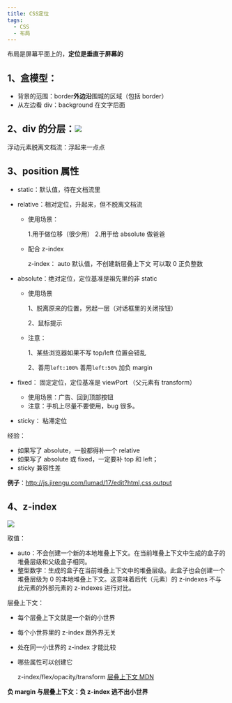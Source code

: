 ```yaml
---
title: CSS定位
tags:
  - CSS
  - 布局
---
```


布局是屏幕平面上的，**定位是垂直于屏幕的**

## 1、盒模型：

- 背景的范围：border**外边沿**围城的区域（包括 border）
- 从左边看 div：background 在文字后面
<!-- more -->

## 2、div 的分层：![](https://p6-juejin.byteimg.com/tos-cn-i-k3u1fbpfcp/ce8ce3604b684f15a9c8dd9638198a4b~tplv-k3u1fbpfcp-watermark.webp)

浮动元素脱离文档流：浮起来一点点

## 3、position 属性

- static：默认值，待在文档流里

- relative：相对定位，升起来，但不脱离文档流

  - 使用场景：

    1.用于做位移（很少用） 2.用于给 absolute 做爸爸

  - 配合 z-index

    z-index： auto 默认值，不创建新层叠上下文 可以取 0 正负整数

- absolute：绝对定位，定位基准是祖先里的非 static

  - 使用场景

    1、脱离原来的位置，另起一层（对话框里的关闭按钮）

    2、鼠标提示

  - 注意：

    1、某些浏览器如果不写 top/left 位置会错乱

    2、善用`left:100%` 善用`left:50%` 加负 margin

- fixed： 固定定位，定位基准是 viewPort （父元素有 transform）

  - 使用场景：广告、回到顶部按钮
  - 注意：手机上尽量不要使用，bug 很多。

- sticky： 粘滞定位

经验：

- 如果写了 absolute，一般都得补一个 relative
- 如果写了 absolute 或 fixed，一定要补 top 和 left；
- sticky 兼容性差

**例子**：http://js.jirengu.com/lumad/17/edit?html,css,output

## 4、z-index

![](https://p1-juejin.byteimg.com/tos-cn-i-k3u1fbpfcp/038b80cb9d3d4f8a86fa8b07d2d81f18~tplv-k3u1fbpfcp-watermark.webp)

取值：

- auto：不会创建一个新的本地堆叠上下文。在当前堆叠上下文中生成的盒子的堆叠层级和父级盒子相同。
- 整型数字：生成的盒子在当前堆叠上下文中的堆叠层级。此盒子也会创建一个堆叠层级为 0 的本地堆叠上下文。这意味着后代（元素）的 z-indexes 不与此元素的外部元素的 z-indexes 进行对比。

层叠上下文：

- 每个层叠上下文就是一个新的小世界

- 每个小世界里的 z-index 跟外界无关

- 处在同一小世界的 z-index 才能比较

- 哪些属性可以创建它

  z-index/flex/opacity/transform [层叠上下文 MDN](https://developer.mozilla.org/zh-CN/docs/Web/Guide/CSS/Understanding_z_index/The_stacking_context)

**负 margin 与层叠上下文：负 z-index 逃不出小世界**

